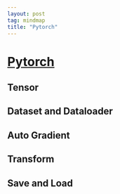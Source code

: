 ```yaml
---
layout: post
tag: mindmap
title: "Pytorch"
---
```



# [Pytorch](./pytorch.html)

## Tensor
## Dataset and Dataloader
## Auto Gradient
## Transform
## Save and Load